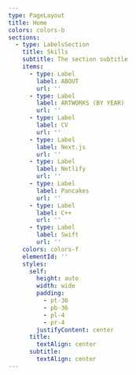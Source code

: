 ```yaml
---
type: PageLayout
title: Home
colors: colors-b
sections:
  - type: LabelsSection
    title: Skills
    subtitle: The section subtitle
    items:
      - type: Label
        label: ABOUT
        url: ''
      - type: Label
        label: ARTWORKS (BY YEAR)
        url: ''
      - type: Label
        label: CV
        url: ''
      - type: Label
        label: Next.js
        url: ''
      - type: Label
        label: Netlify
        url: ''
      - type: Label
        label: Pancakes
        url: ''
      - type: Label
        label: C++
        url: ''
      - type: Label
        label: Swift
        url: ''
    colors: colors-f
    elementId: ''
    styles:
      self:
        height: auto
        width: wide
        padding:
          - pt-36
          - pb-36
          - pl-4
          - pr-4
        justifyContent: center
      title:
        textAlign: center
      subtitle:
        textAlign: center
---
```


